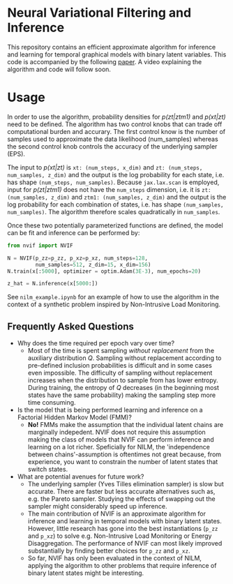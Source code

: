 # Neural Variational Filtering and Inference
This repository contains an efficient approximate algorithm for inference and learning for temporal graphical models with binary latent variables.
This code is accompanied by the following [paper](https://ieeexplore.ieee.org/abstract/document/8683552). A video explaining the algorithm and code will follow soon.

# Usage
In order to use the algorithm, probability densities for _p(zt|ztm1)_ and _p(xt|zt)_ need to be defined. The algorithm has two control knobs that can trade off computational burden and accurary. The first control know is the number of samples used to approximate the data likelihood (num_samples) whereas the second control knob controls the accuracy of the underlying sampler (EPS).

The input to _p(xt|zt)_ is `xt: (num_steps, x_dim)` and `zt: (num_steps, num_samples, z_dim)` and the output is the log probability for each state, i.e. has shape `(num_steps, num_samples)`. Because `jax.lax.scan` is employed, input for _p(zt|ztm1)_ does not have the `num_steps` dimension, i.e. it is `zt: (num_samples, z_dim)` and `ztm1: (num_samples, z_dim)` and the output is the log probability for each combination of states, i.e. has shape `(num_samples, num_samples)`. The algorithm therefore scales quadratically in `num_samples`.

Once these two potentially parameterized functions are defined, the model can be fit and inference can be performed by:

```python
from nvif import NVIF

N = NVIF(p_zz=p_zz, p_xz=p_xz, num_steps=128,
         num_samples=512, z_dim=15, x_dim=156)
N.train(x[:5000], optimizer = optim.Adam(3E-3), num_epochs=20)

z_hat = N.inference(x[5000:])
```

See `nilm_example.ipynb` for an example of how to use the algorithm in the context of a synthetic problem inspired by Non-Intrusive Load Monitoring.

## Frequently Asked Questions
* Why does the time required per epoch vary over time?
  * Most of the time is spent sampling _without replacement_ from the auxiliary distribution _Q_. Sampling without replacement according to pre-defined inclusion probabilities is difficult and in some cases even impossible. The difficulty of sampling without replacement increases when the distribution to sample from has lower entropy. During training, the entropy of _Q_ decreases (in the beginning most states have the same probability) making the sampling step more time consuming.
* Is the model that is being performed learning and inference on a Factorial Hidden Markov Model (FMM)?
  * __No!__ FMMs make the assumption that the individual latent chains are marginally indepedent. NVIF does not require this assumption making the class of models that NVIF can perform inference and learning on a lot richer. Speficially for NILM, the 'independence between chains'-assumption is oftentimes not great because, from experience, you want to constrain the number of latent states that switch states.
* What are potential avenues for future work?
  * The underlying sampler (Yves Tilles elimination sampler) is slow but accurate. There are faster but less accurate alternatives such as, e.g. the Pareto sampler. Studying the effects of swapping out the sampler might considerably speed up inference.
  * The main contribution of NVIF is an approximate algorithm for inference and learning in temporal models with binary latent states. However, little research has gone into the best instantiations (`p_zz` and `p_xz`) to solve e.g. Non-Intrusive Load Monitoring or Energy Disaggregation. The performance of NVIF can most likely improved substantially by finding better choices for `p_zz` and `p_xz`.
  * So far, NVIF has only been evaluated in the context of NILM, applying the algorithm to other problems that require inference of binary latent states might be interesting.
